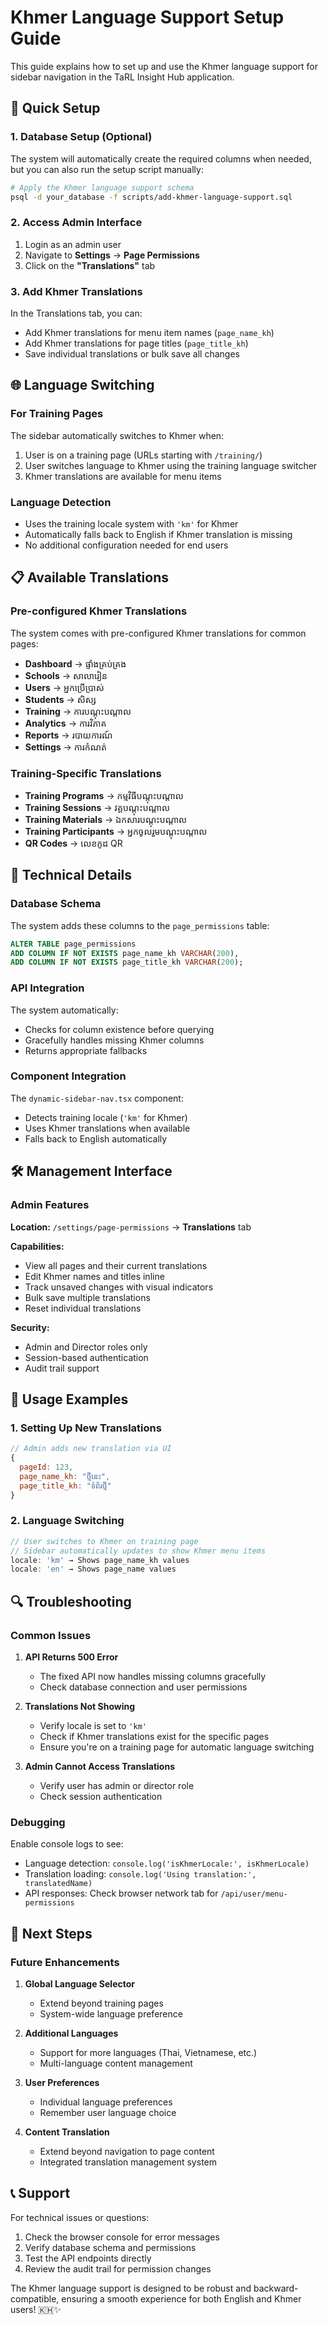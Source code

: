 # Khmer Language Support Setup Guide

This guide explains how to set up and use the Khmer language support for sidebar navigation in the TaRL Insight Hub application.

## 🚀 Quick Setup

### 1. Database Setup (Optional)

The system will automatically create the required columns when needed, but you can also run the setup script manually:

```bash
# Apply the Khmer language support schema
psql -d your_database -f scripts/add-khmer-language-support.sql
```

### 2. Access Admin Interface

1. Login as an admin user
2. Navigate to **Settings** → **Page Permissions** 
3. Click on the **"Translations"** tab

### 3. Add Khmer Translations

In the Translations tab, you can:

- Add Khmer translations for menu item names (`page_name_kh`)
- Add Khmer translations for page titles (`page_title_kh`)
- Save individual translations or bulk save all changes

## 🌐 Language Switching

### For Training Pages

The sidebar automatically switches to Khmer when:
1. User is on a training page (URLs starting with `/training/`)
2. User switches language to Khmer using the training language switcher
3. Khmer translations are available for menu items

### Language Detection

- Uses the training locale system with `'km'` for Khmer
- Automatically falls back to English if Khmer translation is missing
- No additional configuration needed for end users

## 📋 Available Translations

### Pre-configured Khmer Translations

The system comes with pre-configured Khmer translations for common pages:

- **Dashboard** → ផ្ទាំងគ្រប់គ្រង
- **Schools** → សាលារៀន  
- **Users** → អ្នកប្រើប្រាស់
- **Students** → សិស្ស
- **Training** → ការបណ្តុះបណ្តាល
- **Analytics** → ការវិភាគ
- **Reports** → របាយការណ៍
- **Settings** → ការកំណត់

### Training-Specific Translations

- **Training Programs** → កម្មវិធីបណ្តុះបណ្តាល
- **Training Sessions** → វគ្គបណ្តុះបណ្តាល
- **Training Materials** → ឯកសារបណ្តុះបណ្តាល
- **Training Participants** → អ្នកចូលរួមបណ្តុះបណ្តាល
- **QR Codes** → លេខកូដ QR

## 🔧 Technical Details

### Database Schema

The system adds these columns to the `page_permissions` table:

```sql
ALTER TABLE page_permissions 
ADD COLUMN IF NOT EXISTS page_name_kh VARCHAR(200),
ADD COLUMN IF NOT EXISTS page_title_kh VARCHAR(200);
```

### API Integration

The system automatically:
- Checks for column existence before querying
- Gracefully handles missing Khmer columns
- Returns appropriate fallbacks

### Component Integration

The `dynamic-sidebar-nav.tsx` component:
- Detects training locale (`'km'` for Khmer)
- Uses Khmer translations when available
- Falls back to English automatically

## 🛠️ Management Interface

### Admin Features

**Location:** `/settings/page-permissions` → **Translations** tab

**Capabilities:**
- View all pages and their current translations
- Edit Khmer names and titles inline
- Track unsaved changes with visual indicators
- Bulk save multiple translations
- Reset individual translations

**Security:**
- Admin and Director roles only
- Session-based authentication
- Audit trail support

## 🎯 Usage Examples

### 1. Setting Up New Translations

```javascript
// Admin adds new translation via UI
{
  pageId: 123,
  page_name_kh: "ថ្មីនេះ",
  page_title_kh: "ទំព័រថ្មី"
}
```

### 2. Language Switching

```javascript
// User switches to Khmer on training page
// Sidebar automatically updates to show Khmer menu items
locale: 'km' → Shows page_name_kh values
locale: 'en' → Shows page_name values
```

## 🔍 Troubleshooting

### Common Issues

1. **API Returns 500 Error**
   - The fixed API now handles missing columns gracefully
   - Check database connection and user permissions

2. **Translations Not Showing**
   - Verify locale is set to `'km'` 
   - Check if Khmer translations exist for the specific pages
   - Ensure you're on a training page for automatic language switching

3. **Admin Cannot Access Translations**
   - Verify user has admin or director role
   - Check session authentication

### Debugging

Enable console logs to see:
- Language detection: `console.log('isKhmerLocale:', isKhmerLocale)`
- Translation loading: `console.log('Using translation:', translatedName)`
- API responses: Check browser network tab for `/api/user/menu-permissions`

## 🚀 Next Steps

### Future Enhancements

1. **Global Language Selector**
   - Extend beyond training pages
   - System-wide language preference

2. **Additional Languages**
   - Support for more languages (Thai, Vietnamese, etc.)
   - Multi-language content management

3. **User Preferences**
   - Individual language preferences
   - Remember user language choice

4. **Content Translation**
   - Extend beyond navigation to page content
   - Integrated translation management system

## 📞 Support

For technical issues or questions:
1. Check the browser console for error messages
2. Verify database schema and permissions
3. Test the API endpoints directly
4. Review the audit trail for permission changes

The Khmer language support is designed to be robust and backward-compatible, ensuring a smooth experience for both English and Khmer users! 🇰🇭✨